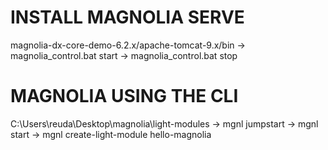 # INSTALL MAGNOLIA SERVE
magnolia-dx-core-demo-6.2.x/apache-tomcat-9.x/bin
    -> magnolia_control.bat start
    -> magnolia_control.bat stop

# MAGNOLIA USING THE CLI
C:\Users\reuda\Desktop\magnolia\light-modules
    -> mgnl jumpstart
	-> mgnl start
	-> mgnl create-light-module hello-magnolia